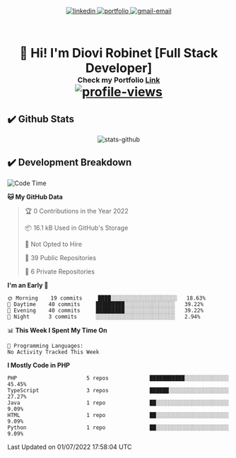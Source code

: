 <p align="center">
  <a href="https://www.linkedin.com/in/diovi-robinet-578782ab/">
  <img src="https://img.shields.io/badge/-drobinet-blue?style=flat&logo=Linkedin&logoColor=white&link=https://www.linkedin.com/in/diovi-robinet-578782ab/" alt="linkedin" />
  </a>
  <a href="https://drobinetm.github.io/drobinetm-portfolio/">
  <img src="https://img.shields.io/badge/Portfolio-47CCCC?style=flat&logo=Google-Chrome&logoColor=white&link=https://drobinetm.github.io/drobinetm-portfolio/" alt="portfolio" />
  </a>
  <a href="mailto:drobinetmorales@gmail.com">
   <img src="https://img.shields.io/badge/-drobinetm-c14438?style=flat&logo=Gmail&logoColor=white&link=mailto:drobinetmorales@gmail.com" alt="gmail-email" />
  </a>
</p>

</br>

<h1>
  <p align="center">
    <!--Grettings-->
    👋 <b>Hi! I'm Diovi Robinet [Full Stack Developer]</b>
    <!--Portfolio Link-->
    <br>
     <sup><sup><sub> 
        Check my Portfolio
        <a name="link-portfolio" target="_blank" href="https://drobinetm.github.io/drobinetm-portfolio">Link</a>
     </sub></sup></sup>
    <br>
     <a href="https://github.com/drobinetm">
      <img src="https://komarev.com/ghpvc/?username=drobinetm&style=plastic" alt="profile-views" />
     </a>
  </p>
</h1>

## ✔️  Github Stats

<p align="center"><img src="https://github-readme-stats.vercel.app/api?username=drobinetm&show_icons=true&theme=dark" alt="stats-github" /></p>

## ✔️ Development Breakdown
<!--START_SECTION:waka-->
![Code Time](http://img.shields.io/badge/Code%20Time-66%20hrs%2020%20mins-blue)

**🐱 My GitHub Data** 

> 🏆 0 Contributions in the Year 2022
 > 
> 📦 16.1 kB Used in GitHub's Storage 
 > 
> 🚫 Not Opted to Hire
 > 
> 📜 39 Public Repositories 
 > 
> 🔑 6 Private Repositories  
 > 
**I'm an Early 🐤** 

```text
🌞 Morning    19 commits     ████░░░░░░░░░░░░░░░░░░░░░   18.63% 
🌆 Daytime    40 commits     █████████░░░░░░░░░░░░░░░░   39.22% 
🌃 Evening    40 commits     █████████░░░░░░░░░░░░░░░░   39.22% 
🌙 Night      3 commits      ░░░░░░░░░░░░░░░░░░░░░░░░░   2.94%

```


📊 **This Week I Spent My Time On** 

```text
💬 Programming Languages: 
No Activity Tracked This Week

```

**I Mostly Code in PHP** 

```text
PHP                      5 repos             ███████████░░░░░░░░░░░░░░   45.45% 
TypeScript               3 repos             ██████░░░░░░░░░░░░░░░░░░░   27.27% 
Java                     1 repo              ██░░░░░░░░░░░░░░░░░░░░░░░   9.09% 
HTML                     1 repo              ██░░░░░░░░░░░░░░░░░░░░░░░   9.09% 
Python                   1 repo              ██░░░░░░░░░░░░░░░░░░░░░░░   9.09%

```



 Last Updated on 01/07/2022 17:58:04 UTC
<!--END_SECTION:waka-->